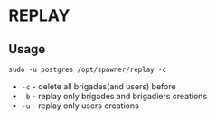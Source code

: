 # REPLAY 

## Usage

`sudo -u postgres /opt/spawner/replay -c`

* `-c` - delete all brigades(and users) before
* `-b` - replay only brigades and brigadiers creations
* `-u` - replay only users creations
